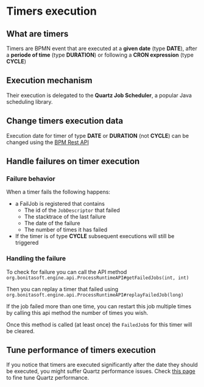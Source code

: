 # Timers execution

## What are timers

Timers are BPMN event that are executed at a **given date** (type **DATE**), after a **periode of time** (type **DURATION**) or following a **CRON expression** (type **CYCLE**)

## Execution mechanism

Their execution is delegated to the **Quartz Job Scheduler**, a popular Java scheduling library.

## Change timers execution data

Execution date for timer of type **DATE** or **DURATION** (not **CYCLE**) can be changed using the [BPM Rest API](bpm-api.md#timers)

## Handle failures on timer execution

### Failure behavior

When a timer fails the following happens:

* a FailJob is registered that contains
  * The id of the `JobDescriptor` that failed
  * The stacktrace of the last failure
  * The date of the failure
  * The number of times it has failed
* If the timer is of type **CYCLE** subsequent executions will still be triggered

### Handling the failure

To check for failure you can call the API method `org.bonitasoft.engine.api.ProcessRuntimeAPI#getFailedJobs(int, int)`

Then you can replay a timer that failed using `org.bonitasoft.engine.api.ProcessRuntimeAPI#replayFailedJob(long)`

If the job failed more than one time, you can restart this job multiple times by calling this api method the number of times you wish.

Once this method is called (at least once) the `FailedJob`s for this timer will be cleared.


## Tune performance of timers execution

If you notice that timers are executed significantly after the date they should be executed, you might suffer Quartz performance issues.
Check [this page](performance-tuning.md#cron) to fine tune Quartz performance.

